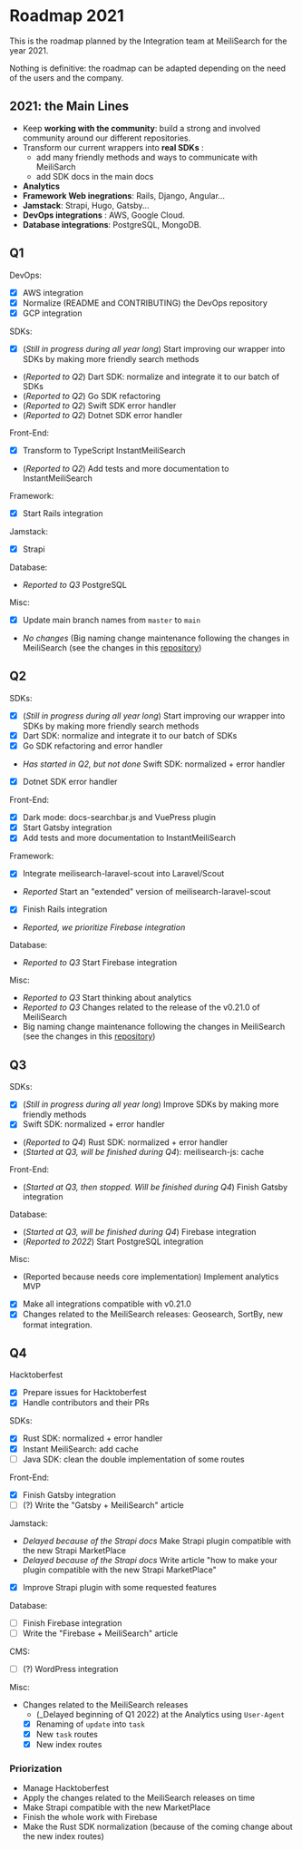# Roadmap 2021

This is the roadmap planned by the Integration team at MeiliSearch for the year 2021.

Nothing is definitive: the roadmap can be adapted depending on the need of the users and the company.

## 2021: the Main Lines

- Keep **working with the community**: build a strong and involved community around our different repositories.
- Transform our current wrappers into **real SDKs** :
    - add many friendly methods and ways to communicate with MeiliSarch
    - add SDK docs in the main docs
- **Analytics**
- **Framework Web inegrations**: Rails, Django, Angular...
- **Jamstack**: Strapi, Hugo, Gatsby...
- **DevOps integrations** : AWS, Google Cloud.
- **Database integrations**: PostgreSQL, MongoDB.

## Q1

DevOps:
- [X] AWS integration
- [X] Normalize (README and CONTRIBUTING) the DevOps repository
- [X] GCP integration

SDKs:
- [X] (_Still in progress during all year long_) Start improving our wrapper into SDKs by making more friendly search methods
- (_Reported to Q2_) Dart SDK: normalize and integrate it to our batch of SDKs
- (_Reported to Q2_) Go SDK refactoring
- (_Reported to Q2_) Swift SDK error handler
- (_Reported to Q2_) Dotnet SDK error handler

Front-End:
- [X] Transform to TypeScript InstantMeiliSearch
- (_Reported to Q2_) Add tests and more documentation to InstantMeiliSearch

Framework:
- [X] Start Rails integration

Jamstack:
- [X] Strapi

Database:
- _Reported to Q3_ PostgreSQL

Misc:
- [X] Update main branch names from `master` to `main`
- _No changes_ (Big naming change maintenance following the changes in MeiliSearch (see the changes in this [repository](https://github.com/meilisearch/specifications/))

## Q2

SDKs:
- [X] (_Still in progress during all year long_) Start improving our wrapper into SDKs by making more friendly search methods
- [X] Dart SDK: normalize and integrate it to our batch of SDKs
- [X] Go SDK refactoring and error handler
- _Has started in Q2, but not done_ Swift SDK: normalized + error handler
- [X] Dotnet SDK error handler

Front-End:
- [X] Dark mode: docs-searchbar.js and VuePress plugin
- [X] Start Gatsby integration
- [X] Add tests and more documentation to InstantMeiliSearch

Framework:
- [X] Integrate meilisearch-laravel-scout into Laravel/Scout
- _Reported_ Start an "extended" version of meilisearch-laravel-scout
- [X] Finish Rails integration
- _Reported, we prioritize Firebase integration_

Database:
- _Reported to Q3_ Start Firebase integration

Misc:
- _Reported to Q3_ Start thinking about analytics
- _Reported to Q3_ Changes related to the release of the v0.21.0 of MeiliSearch
- Big naming change maintenance following the changes in MeiliSearch (see the changes in this [repository](https://github.com/meilisearch/specifications/))

## Q3

SDKs:
- [X] (_Still in progress during all year long_) Improve SDKs by making more friendly methods
- [X] Swift SDK: normalized + error handler
- (_Reported to Q4_) Rust SDK: normalized + error handler
- (_Started at Q3, will be finished during Q4_): meilisearch-js: cache

Front-End:
- (_Started at Q3, then stopped. Will be finished during Q4_) Finish Gatsby integration

Database:
- (_Started at Q3, will be finished during Q4_) Firebase integration
- (_Reported to 2022_) Start PostgreSQL integration

Misc:
- (Reported because needs core implementation) Implement analytics MVP
- [X] Make all integrations compatible with v0.21.0
- [X] Changes related to the MeiliSearch releases: Geosearch, SortBy, new format integration.

## Q4

Hacktoberfest
- [X] Prepare issues for Hacktoberfest
- [X] Handle contributors and their PRs

SDKs:
- [X] Rust SDK: normalized + error handler
- [X] Instant MeiliSearch: add cache
- [ ] Java SDK: clean the double implementation of some routes

Front-End:
- [X] Finish Gatsby integration
- [ ] (?) Write the "Gatsby + MeiliSearch" article

Jamstack:
- _Delayed because of the Strapi docs_ Make Strapi plugin compatible with the new Strapi MarketPlace
- _Delayed because of the Strapi docs_ Write article "how to make your plugin compatible with the new Strapi MarketPlace"
- [X] Improve Strapi plugin with some requested features

Database:
- [ ] Finish Firebase integration
- [ ] Write the "Firebase + MeiliSearch" article

CMS:
- [ ] (?) WordPress integration

Misc:
- Changes related to the MeiliSearch releases
  - (_Delayed beginning of Q1 2022) at the Analytics using `User-Agent`
  - [X] Renaming of `update` into `task`
  - [X] New `task` routes
  - [X] New index routes

### Priorization

- Manage Hacktoberfest
- Apply the changes related to the MeiliSearch releases on time
- Make Strapi compatible with the new MarketPlace
- Finish the whole work with Firebase
- Make the Rust SDK normalization (because of the coming change about the new index routes)
